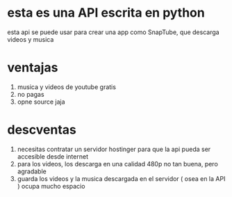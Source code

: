 # esta es una API escrita en python
esta api se puede usar para crear una app como SnapTube, que descarga videos y musica

# ventajas
1. musica y videos de youtube gratis
2. no pagas
3. opne source jaja
# descventas 
1. necesitas contratar un servidor hostinger para que la api pueda ser accesible desde internet
2. para los videos, los descarga en una calidad 480p no tan buena, pero agradable
3. guarda los videos y la musica descargada en el servidor ( osea en la API ) ocupa mucho espacio 
